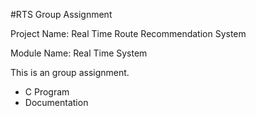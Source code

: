 #RTS Group Assignment

Project Name: Real Time Route Recommendation System

Module Name: Real Time System

This is an group assignment.
- C Program
- Documentation
